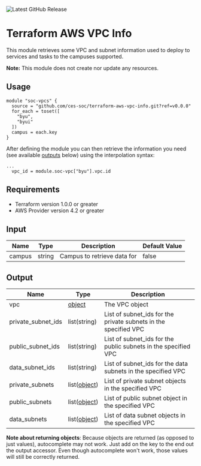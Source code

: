 ![Latest GitHub Release](https://img.shields.io/github/v/release/ces-soc/terraform-aws-vpc-info?sort=semver)

# Terraform AWS VPC Info

This module retrieves some VPC and subnet information used to deploy to services and tasks to the campuses supported.

**Note:** This module does not create nor update any resources.

## Usage

```hcl
module "soc-vpcs" {
  source = "github.com/ces-soc/terraform-aws-vpc-info.git?ref=v0.0.0"
  for_each = toset([
    "byu",
    "byui"
  ])
  campus = each.key
}
```

After defining the module you can then retrieve the information you need (see available [outputs](#output) below) using the interpolation syntax:

```hcl
...
  vpc_id = module.soc-vpc["byu"].vpc.id

```

## Requirements

* Terraform version 1.0.0 or greater
* AWS Provider version 4.2 or greater

## Input

| Name   | Type   | Description                 | Default Value |
| ------ | ------ | --------------------------- | ------------- |
| campus | string | Campus to retrieve data for | false         |

## Output

| Name               | Type                                                                                           | Description                                                     |
| ------------------ | ---------------------------------------------------------------------------------------------- | --------------------------------------------------------------- |
| vpc                | [object](https://www.terraform.io/docs/providers/aws/d/vpc.html#attributes-reference)          | The VPC object                                                  |
| private_subnet_ids | list(string)                                                                                   | List of subnet_ids for the private subnets in the specified VPC |
| public_subnet_ids  | list(string)                                                                                   | List of subnet_ids for the public subnets in the specified VPC  |
| data_subnet_ids    | list(string)                                                                                   | List of subnet_ids for the data subnets in the specified VPC    |
| private_subnets    | list([object](https://www.terraform.io/docs/providers/aws/r/subnet.html#attributes-reference)) | List of private subnet objects in the specified VPC             |
| public_subnets     | list([object](https://www.terraform.io/docs/providers/aws/r/subnet.html#attributes-reference)) | List of public subnet object in the specified VPC               |
| data_subnets       | list([object](https://www.terraform.io/docs/providers/aws/r/subnet.html#attributes-reference)) | List of data subnet objects in the specified VPC                |

**Note about returning objects**: Because objects are returned (as opposed to just values), autocomplete may not work. Just add on the key to the end out the output accessor. Even though autocomplete won't work, those values will still be correctly returned.